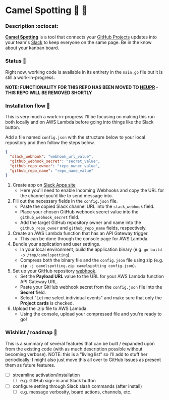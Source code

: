 # Camel Spotting :camel: :telescope:

### Description :octocat:

**[Camel Spotting](https://www.youtube.com/watch?v=6RexQLrcqwc)** is a tool that connects your [GitHub Projects](https://help.github.com/articles/about-project-boards/) updates into your team's [Slack](https://slack.com/) to keep everyone on the same page. Be in the know about your kanban board.

### Status :traffic_light:

Right now, working code is available in its entirety in the `main.go` file but it is still a work-in-progress.

**NOTE: FUNCTIONALITY FOR THIS REPO HAS BEEN MOVED TO [HEUPR](https://github.com/heupr/heupr) - THIS REPO WILL BE REMOVED SHORTLY**

### Installation flow :floppy_disk:

This is very much a work-in-progress I'll be focusing on making this run both locally and on AWS Lambda before going into things like the Slack button.

Add a file named `config.json` with the structure below to your local repository and then follow the steps below.

```json
{
  "slack_webhook": "webhook_url_value",
  "github_webhook_secret": "secret_value",
  "github_repo_owner": "repo_owner_value",
  "github_repo_name": "repo_name_value"
}
```

1. Create app on [Slack Apps site](https://api.slack.com/slack-apps)
    - Here you'll need to enable Incoming Webhooks and copy the URL for the
  channel you'd like to send message into.
2. Fill out the necessary fields in the `config.json` file.
    - Paste the copied Slack channel URL into the `slack_webhook` field.
    - Place your chosen GitHub webhook secret value into the
  `github_webhook_secret` field.
    - Add the target GitHub repository owner and name into the
  `github_repo_owner` and `github_repo_name` fields, respectively.
3. Create an AWS Lambda function that has an API Gateway trigger.
    - This can be done through the console page for AWS Lambda.
4. Bundle your application and user settings.
    - In your local environment, build the application binary (e.g.
  `go build -o /tmp/camelspotting`).
    - Compress both the binary file and the `config.json` file using zip (e.g.
  `zip -j camelspotting.zip camelspotting config.json`).
5. Set up your GitHub repository [webhook](https://developer.github.com/webhooks/creating/).
    - Set the **Payload URL** value to the URL for your AWS Lambda function
  API Gateway URL.
    - Paste your GitHub webhook secret from the `config.json` file into the
  **Secret** field.
    - Select "Let me select individual events" and make sure that only the
  **Project cards** is checked.
6. Upload the .zip file to AWS Lambda.
    - Using the console, upload your compressed file and you're ready to go!

### Wishlist / roadmap :bookmark:

This is a summary of several features that can be built / expanded upon from the existing code (with as much description possible without becoming verbose). NOTE: this is a "living list" so I'll add to stuff her periodically; I might also just move this all over to GitHub Issues as present them as future features.

- [ ] streamline activation/installation
  - [ ] e.g. GitHub sign-in and Slack button
- [ ] configure setting through Slack slash commands (after install)
  - [ ] e.g. message verbosity, board actions, channels, etc.
